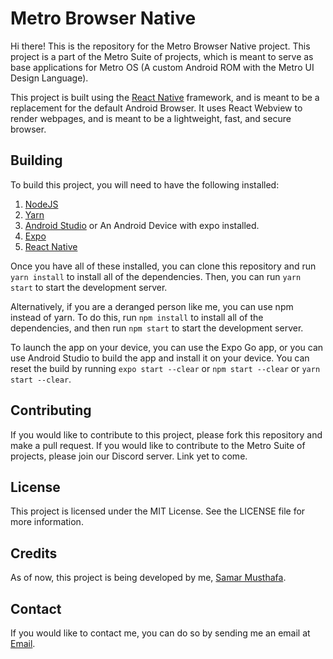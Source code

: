 # Metro Browser Native

Hi there! This is the repository for the Metro Browser Native project. This project is a part of the Metro Suite of projects, which is meant to serve as base applications for Metro OS (A custom Android ROM with the Metro UI Design Language).

This project is built using the [React Native](https://reactnative.dev/) framework, and is meant to be a replacement for the default Android Browser. 
It uses React Webview to render webpages, and is meant to be a lightweight, fast, and secure browser.

## Building

To build this project, you will need to have the following installed:
1. [NodeJS](https://nodejs.org/en/)
2. [Yarn](https://yarnpkg.com/)
3. [Android Studio](https://developer.android.com/studio) or An Android Device with expo installed.
4. [Expo](https://expo.io/)
5. [React Native](https://reactnative.dev/)


Once you have all of these installed, you can clone this repository and run `yarn install` to install all of the dependencies. 
Then, you can run `yarn start` to start the development server.

Alternatively, if you are a deranged person like me, you can use npm instead of yarn. To do this, run `npm install` to install all of the dependencies, and then run `npm start` to start the development server.

To launch the app on your device, you can use the Expo Go app, or you can use Android Studio to build the app and install it on your device.
You can reset the build by running `expo start --clear` or `npm start --clear` or `yarn start --clear`.

## Contributing

If you would like to contribute to this project, please fork this repository and make a pull request.
If you would like to contribute to the Metro Suite of projects, please join our Discord server. Link yet to come.

## License

This project is licensed under the MIT License. See the LICENSE file for more information.

## Credits

As of now, this project is being developed by me, [Samar Musthafa](github.com/god-s-perfect-idiot).

## Contact

If you would like to contact me, you can do so by sending me an email at [Email](mailto:samarmusthafa2014@gmail.com).